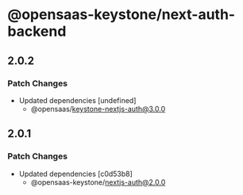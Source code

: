 # @opensaas-keystone/next-auth-backend

## 2.0.2

### Patch Changes

- Updated dependencies [undefined]
  - @opensaas/keystone-nextjs-auth@3.0.0

## 2.0.1

### Patch Changes

- Updated dependencies [c0d53b8]
  - @opensaas-keystone/nextjs-auth@2.0.0

